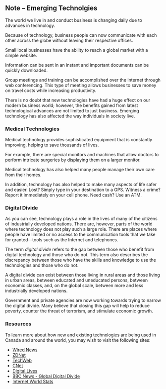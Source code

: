 ## Note – Emerging Technolgies

The world we live in and conduct business is changing daily due to advances in technology.

Because of technology, business people can now communicate with each other across the globe without leaving their respective offices.

Small local businesses have the ability to reach a global market with a simple website.

Information can be sent in an instant and important documents can be quickly downloaded.

Group meetings and training can be accomplished over the Internet through web conferencing. This type of meeting allows businesses to save money on travel costs while increasing productivity.

There is no doubt that new technologies have had a huge effect on our modern business world; however, the benefits gained from latest technological advances are not limited to just business. Emerging technology has also affected the way individuals in society live.


### Medical Technologies

Medical technology provides sophisticated equipment that is constantly improving, helping to save thousands of lives.

For example, there are special monitors and machines that allow doctors to perform intricate surgeries by displaying them on a larger monitor.

Medical technology has also helped many people manage their own care from their homes.

In addition, technology has also helped to make many aspects of life safer and easier. Lost? Simply type in your destination to a GPS. Witness a crime? Report it immediately on your cell phone. Need cash? Use an ATM.


### Digital Divide

As you can see, technology plays a role in the lives of many of the citizens of industrially developed nations. There are, however, parts of the world where technology does not play such a large role. There are places where people have limited or no access to the communication tools that we take for granted—tools such as the Internet and telephones.

The term *digital divide* refers to the gap between those who benefit from digital technology and those who do not. This term also describes the discrepancy between those who have the skills and knowledge to use the technologies and those who do not.

A digital divide can exist between those living in rural areas and those living in urban areas, between educated and uneducated persons, between economic classes, and, on the global scale, between more and less industrially developed nations.

Government and private agencies are now working towards trying to narrow the digital divide. Many believe that closing this gap will help to reduce poverty, counter the threat of terrorism, and stimulate economic growth.


### Resources

To learn more about how new and existing technologies are being used in Canada and around the world, you may wish to visit the following sites:

* [Wired News](http://www.wired.com/)
* [ZDNet](http://www.zdnet.com/)
* [TechWeb](http://www.techweb.com/)
* [CNet](http://news.cnet.com/)
* [Digital Lives](http://news.bbc.co.uk/2/shared/spl/hi/sci_nat/03/digital_postcards/html/default.stm)
* [BBC News - Global Digital Divide](http://news.bbc.co.uk/2/hi/technology/4296919.stm)
* [Internet World Stats](http://www.internetworldstats.com/stats.htm)
